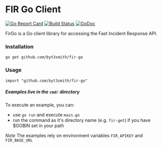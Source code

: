 # FIR Go Client
[![Go Report Card](https://goreportcard.com/badge/github.com/byt3smith/fir-go)](https://goreportcard.com/report/github.com/byt3smith/fir-go)
[![Build Status](https://travis-ci.org/byt3smith/fir-go.svg?branch=master)](https://travis-ci.org/byt3smith/fir-go)
[![GoDoc](https://godoc.org/github.com/byt3smith/fir-go?status.svg)](https://godoc.org/github.com/byt3smith/fir-go)

FirGo is a Go client library for accessing the Fast Incident Response API.

### Installation
`go get github.com/byt3smith/fir-go`

### Usage
```
import "github.com/byt3smith/fir-go"
```

##### Examples live in the `cmd/` directory

To execute an example, you can:
- use `go run` and execute `main.go`
- run the command as it's directory name (e.g. `fir-get`) if you have $GOBIN set in your path

*Note* The examples rely on environment variables `FIR_APIKEY` and `FIR_BASE_URL`
